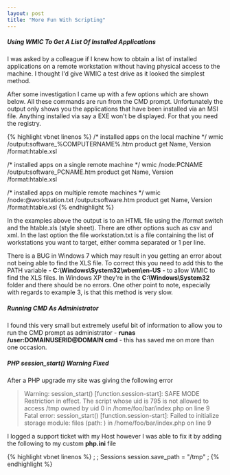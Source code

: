 ```yaml
---
layout: post
title: "More Fun With Scripting"
---
```


##### Using WMIC To Get A List Of Installed Applications

I was asked by a colleague if I knew how to obtain a list of installed applications on a remote workstation without having physical access to the machine. I thought I'd 
give WMIC a test drive as it looked the simplest method.

After some investigation I came up with a few options which are shown below. All these commands are run from the CMD prompt. Unfortunately the output only shows you the 
applications that have been installed via an MSI file. Anything installed via say a EXE won't be displayed. For that you need the registry.

{% highlight vbnet linenos %}
/* installed apps on the local machine */
wmic /output:software_%COMPUTERNAME%.htm product get Name, Version /format:htable.xsl

/* installed apps on a single remote machine */
wmic /node:PCNAME /output:software_PCNAME.htm product get Name, Version /format:htable.xsl

/* installed apps on multiple remote machines */
wmic /node:@workstation.txt /output:software.htm product get Name, Version /format:htable.xsl
{% endhighlight %}

In the examples above the output is to an HTML file using the /format switch and the htable.xls (style sheet). There are other options such as csv and xml. In the last 
option the file workstation.txt is a file containing the list of workstations you want to target, either comma separated or 1 per line.

There is a BUG in Windows 7 which may result in you getting an error about not being able to find the XLS file. To correct this you need to add this to the PATH 
variable - **C:\Windows\System32\wbem\en-US** - to allow WMIC to find the XLS files. In Windows XP they're in the **C:\Windows\System32** folder and there should be no 
errors. One other point to note, especially with regards to example 3, is that this method is very slow.

##### Running CMD As Administrator

I found this very small but extremely useful bit of information to allow you to run the CMD prompt as administrator - **runas /user:DOMAINUSERID@DOMAIN cmd** - this has 
saved me on more than one occasion.

##### PHP session_start() Warning Fixed

After a PHP upgrade my site was giving the following error

> Warning: session_start() [function.session-start]: SAFE MODE Restriction in effect. The script whose uid is 795 is not allowed to access /tmp owned by uid 0 in 
/home/foo/bar/index.php on line 9<br />Fatal error: session_start() [function.session-start]: Failed to initialize storage module: files (path: ) in /home/foo/bar/index.php on line 9

I logged a support ticket with my Host however I was able to fix it by adding the following to my custom **php.ini** file

{% highlight vbnet linenos %}
;
; Sessions
session.save_path = "/tmp"
;
{% endhighlight %}